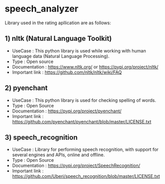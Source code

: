 # speech_analyzer

Library used in the rating apllication are as follows:

## 1) nltk (Natural Language Toolkit)
   + UseCase        : This python library is used while working with human language data
                      (Natural Language Processing).
   + Type           : Open source
   + Documentation  : https://www.nltk.org/ or https://pypi.org/project/nltk/
   + Important link : https://github.com/nltk/nltk/wiki/FAQ

## 2) pyenchant
   + UseCase        : This python library is used for checking spelling of words.
   + Type           : Open Source 
   + Documentation  : https://pypi.org/project/pyenchant/
   + Important link : https://github.com/pyenchant/pyenchant/blob/master/LICENSE.txt

## 3) speech_recognition
   + UseCase        : Library for performing speech recognition, with support for 
                      several engines and APIs, online and offline.
   + Type           : Open Source
   + Documentation  : https://pypi.org/project/SpeechRecognition/
   + Important link : https://github.com/Uberi/speech_recognition/blob/master/LICENSE.txt

